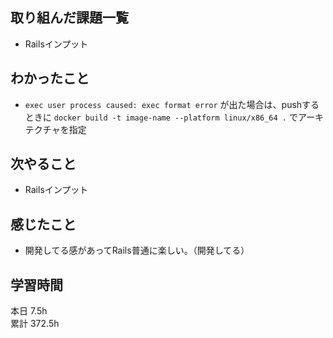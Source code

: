 ## 取り組んだ課題一覧
- Railsインプット
## わかったこと
- ```exec user process caused: exec format error``` が出た場合は、pushするときに ```docker build -t image-name --platform linux/x86_64 .```
でアーキテクチャを指定
## 次やること
- Railsインプット
## 感じたこと
- 開発してる感があってRails普通に楽しい。（開発してる）
## 学習時間
本日 7.5h  
累計 372.5h
